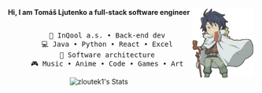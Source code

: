 <div align="center">
<img src="shiroe.png" width="25%" align="right" />
<b>Hi, I am Tomáš Ljutenko a full-stack software engineer</b>
<br><br>
<pre>
    💼 InQool a.s. • Back-end dev
    💻 Java • Python • React • Excel
    📖 Software architecture
    🎮 Music • Anime • Code • Games • Art
</pre>
<img src="https://github-readme-stats-one-mu-82.vercel.app/api?username=zloutek1&show_icons=true&icon_color=DDDDDD&text_color=DDDDDD&bg_color=0D1117&hide_title=true&hide_border=true&hide=contribs,issues" alt="zloutek1's Stats" />
</div>
